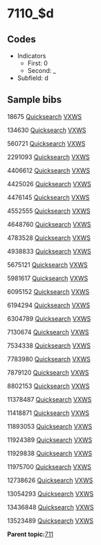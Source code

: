 # 7110\_$d

## Codes

-   Indicators
    -   First: 0
    -   Second: \_
-   Subfield: d

## Sample bibs

18675 [Quicksearch](https://search.library.yale.edu/catalog/18675) [VXWS](http://prodorbis.library.yale.edu:7014/vxws/GetHoldingsService?bibId=18675)

134630 [Quicksearch](https://search.library.yale.edu/catalog/134630) [VXWS](http://prodorbis.library.yale.edu:7014/vxws/GetHoldingsService?bibId=134630)

560721 [Quicksearch](https://search.library.yale.edu/catalog/560721) [VXWS](http://prodorbis.library.yale.edu:7014/vxws/GetHoldingsService?bibId=560721)

2291093 [Quicksearch](https://search.library.yale.edu/catalog/2291093) [VXWS](http://prodorbis.library.yale.edu:7014/vxws/GetHoldingsService?bibId=2291093)

4406612 [Quicksearch](https://search.library.yale.edu/catalog/4406612) [VXWS](http://prodorbis.library.yale.edu:7014/vxws/GetHoldingsService?bibId=4406612)

4425026 [Quicksearch](https://search.library.yale.edu/catalog/4425026) [VXWS](http://prodorbis.library.yale.edu:7014/vxws/GetHoldingsService?bibId=4425026)

4476145 [Quicksearch](https://search.library.yale.edu/catalog/4476145) [VXWS](http://prodorbis.library.yale.edu:7014/vxws/GetHoldingsService?bibId=4476145)

4552555 [Quicksearch](https://search.library.yale.edu/catalog/4552555) [VXWS](http://prodorbis.library.yale.edu:7014/vxws/GetHoldingsService?bibId=4552555)

4648760 [Quicksearch](https://search.library.yale.edu/catalog/4648760) [VXWS](http://prodorbis.library.yale.edu:7014/vxws/GetHoldingsService?bibId=4648760)

4783528 [Quicksearch](https://search.library.yale.edu/catalog/4783528) [VXWS](http://prodorbis.library.yale.edu:7014/vxws/GetHoldingsService?bibId=4783528)

4938833 [Quicksearch](https://search.library.yale.edu/catalog/4938833) [VXWS](http://prodorbis.library.yale.edu:7014/vxws/GetHoldingsService?bibId=4938833)

5675121 [Quicksearch](https://search.library.yale.edu/catalog/5675121) [VXWS](http://prodorbis.library.yale.edu:7014/vxws/GetHoldingsService?bibId=5675121)

5981617 [Quicksearch](https://search.library.yale.edu/catalog/5981617) [VXWS](http://prodorbis.library.yale.edu:7014/vxws/GetHoldingsService?bibId=5981617)

6095152 [Quicksearch](https://search.library.yale.edu/catalog/6095152) [VXWS](http://prodorbis.library.yale.edu:7014/vxws/GetHoldingsService?bibId=6095152)

6194294 [Quicksearch](https://search.library.yale.edu/catalog/6194294) [VXWS](http://prodorbis.library.yale.edu:7014/vxws/GetHoldingsService?bibId=6194294)

6304789 [Quicksearch](https://search.library.yale.edu/catalog/6304789) [VXWS](http://prodorbis.library.yale.edu:7014/vxws/GetHoldingsService?bibId=6304789)

7130674 [Quicksearch](https://search.library.yale.edu/catalog/7130674) [VXWS](http://prodorbis.library.yale.edu:7014/vxws/GetHoldingsService?bibId=7130674)

7534338 [Quicksearch](https://search.library.yale.edu/catalog/7534338) [VXWS](http://prodorbis.library.yale.edu:7014/vxws/GetHoldingsService?bibId=7534338)

7783980 [Quicksearch](https://search.library.yale.edu/catalog/7783980) [VXWS](http://prodorbis.library.yale.edu:7014/vxws/GetHoldingsService?bibId=7783980)

7879120 [Quicksearch](https://search.library.yale.edu/catalog/7879120) [VXWS](http://prodorbis.library.yale.edu:7014/vxws/GetHoldingsService?bibId=7879120)

8802153 [Quicksearch](https://search.library.yale.edu/catalog/8802153) [VXWS](http://prodorbis.library.yale.edu:7014/vxws/GetHoldingsService?bibId=8802153)

11378487 [Quicksearch](https://search.library.yale.edu/catalog/11378487) [VXWS](http://prodorbis.library.yale.edu:7014/vxws/GetHoldingsService?bibId=11378487)

11418871 [Quicksearch](https://search.library.yale.edu/catalog/11418871) [VXWS](http://prodorbis.library.yale.edu:7014/vxws/GetHoldingsService?bibId=11418871)

11893053 [Quicksearch](https://search.library.yale.edu/catalog/11893053) [VXWS](http://prodorbis.library.yale.edu:7014/vxws/GetHoldingsService?bibId=11893053)

11924389 [Quicksearch](https://search.library.yale.edu/catalog/11924389) [VXWS](http://prodorbis.library.yale.edu:7014/vxws/GetHoldingsService?bibId=11924389)

11929838 [Quicksearch](https://search.library.yale.edu/catalog/11929838) [VXWS](http://prodorbis.library.yale.edu:7014/vxws/GetHoldingsService?bibId=11929838)

11975700 [Quicksearch](https://search.library.yale.edu/catalog/11975700) [VXWS](http://prodorbis.library.yale.edu:7014/vxws/GetHoldingsService?bibId=11975700)

12738626 [Quicksearch](https://search.library.yale.edu/catalog/12738626) [VXWS](http://prodorbis.library.yale.edu:7014/vxws/GetHoldingsService?bibId=12738626)

13054293 [Quicksearch](https://search.library.yale.edu/catalog/13054293) [VXWS](http://prodorbis.library.yale.edu:7014/vxws/GetHoldingsService?bibId=13054293)

13436848 [Quicksearch](https://search.library.yale.edu/catalog/13436848) [VXWS](http://prodorbis.library.yale.edu:7014/vxws/GetHoldingsService?bibId=13436848)

13523489 [Quicksearch](https://search.library.yale.edu/catalog/13523489) [VXWS](http://prodorbis.library.yale.edu:7014/vxws/GetHoldingsService?bibId=13523489)

**Parent topic:**[711](../../tags/711/711.md)

